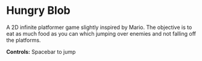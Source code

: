 # Hungry Blob

A 2D infinite platformer game slightly inspired by Mario. The objective is to eat as much food as you can which jumping over enemies and not falling off the platforms.



**Controls:** Spacebar to jump





